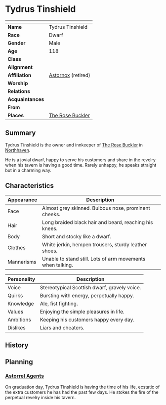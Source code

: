 # Tydrus Tinshield

| []() | |
| --- | --- |
| **Name** | Tydrus Tinshield |
| **Race** | Dwarf |
| **Gender** | Male |
| **Age** | 118 |
| **Class** | |
| **Alignment** | |
| **Affiliation** | [Astornox](../civilisations/kingdom-of-astor/organisations/astornox.md) (retired) |
| **Worship** | |
| **Relations** | |
| **Acquaintances** | |
| **From** | |
| **Places** | [The Rose Buckler](../civilisations/kingdom-of-astor/settlements/northhaven/places/the-rose-buckler.md) |

## Summary

Tydrus Tinshield is the owner and innkeeper of [The Rose Buckler](../civilisations/kingdom-of-astor/settlements/northhaven/places/the-rose-buckler.md) in [Northhaven](../civilisations/kingdom-of-astor/settlements/northhaven/README.md).

He is a jovial dwarf, happy to serve his customers and share in the revelry when his tavern is having a good time. Rarely unhappy, he speaks straight but in a charming way.

## Characteristics

| Appearance | Description |
| --- | --- |
| Face | Almost grey skinned. Bulbous nose, prominent cheeks. |
| Hair | Long braided black hair and beard, reaching his knees.  |
| Body | Short and stocky like a dwarf. |
| Clothes | White jerkin, hempen trousers, sturdy leather shoes. |
| Mannerisms | Unable to stand still. Lots of arm movements when talking. |

| Personality | Description |
| --- | --- |
| Voice | Stereotypical Scottish dwarf, gravely voice. |
| Quirks | Bursting with energy, perpetually happy. |
| Knowledge | Ale, fist fighting. |
| Values | Enjoying the simple pleasures in life. |
| Ambitions | Keeping his customers happy every day. |
| Dislikes | Liars and cheaters. |

## History

## Planning

### [Astorrel Agents](../../campaigns/astorrel-agents/README.md)

On graduation day, Tydrus Tinshield is having the time of his life, ecstatic of the extra customers he has had the past few days. He stokes the fire of the perpetual revelry inside his tavern.
